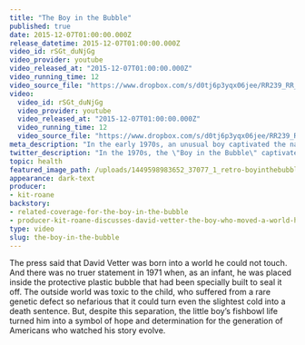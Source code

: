 ```yaml
---
title: "The Boy in the Bubble"
published: true
date: 2015-12-07T01:00:00.000Z
release_datetime: 2015-12-07T01:00:00.000Z
video_id: rSGt_duNjGg
video_provider: youtube
video_released_at: "2015-12-07T01:00:00.000Z"
video_running_time: 12
video_source_file: "https://www.dropbox.com/s/d0tj6p3yqx06jee/RR239_RR_MASTER_12_04_2015_BUBBLE-H264_1080p.mov?dl=0"
video:
  video_id: rSGt_duNjGg
  video_provider: youtube
  video_released_at: "2015-12-07T01:00:00.000Z"
  video_running_time: 12
  video_source_file: "https://www.dropbox.com/s/d0tj6p3yqx06jee/RR239_RR_MASTER_12_04_2015_BUBBLE-H264_1080p.mov?dl=0"
meta_description: "In the early 1970s, an unusual boy captivated the nation. Now, decades later, his story continues to unfold in remarkable ways. "
twitter_description: "In the 1970s, the \"Boy in the Bubble\" captivated the nation. Decades later his story continues. "
topic: health
featured_image_path: /uploads/1449598983652_37077_1_retro-boyinthebubble.jpg
appearance: dark-text
producer:
- kit-roane
backstory:
- related-coverage-for-the-boy-in-the-bubble
- producer-kit-roane-discusses-david-vetter-the-boy-who-moved-a-world-he-couldnt-touch
type: video
slug: the-boy-in-the-bubble
---
```


The press said that David Vetter was born into a world he could not touch. And there was no truer statement in 1971 when, as an infant, he was placed inside the protective plastic bubble that had been specially built to seal it off. The outside world was toxic to the child, who suffered from a rare genetic defect so nefarious that it could turn even the slightest cold into a death sentence. But, despite this separation, the little boy’s fishbowl life turned him into a symbol of hope and determination for the generation of Americans who watched his story evolve.

